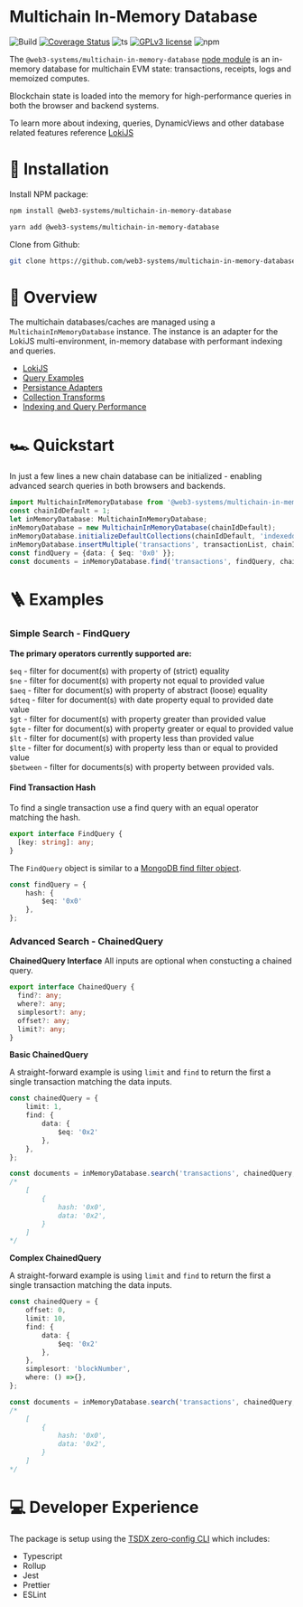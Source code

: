 # Multichain In-Memory Database
![Build](https://github.com/web3-systems/multichain-in-memory-database/actions/workflows/main.yml/badge.svg)
[![Coverage Status](https://coveralls.io/repos/github/web3-systems/multichain-in-memory-database/badge.svg?branch=main)](https://coveralls.io/github/web3-systems/multichain-in-memory-database?branch=main)
![ts](https://badgen.net/badge/-/TypeScript?icon=typescript&label&labelColor=blue&color=555555)
[![GPLv3 license](https://img.shields.io/badge/License-MIT-blue.svg)](http://perso.crans.org/besson/LICENSE.html)
![npm](https://img.shields.io/npm/v/@web3-systems/multichain-in-memory-database3)

The `@web3-systems/multichain-in-memory-database` [node module](https://www.npmjs.com/package/@web3-systems/multichain-in-memory-database) is an in-memory database for multichain EVM state: transactions, receipts, logs and memoized computes.

Blockchain state is loaded into the memory for high-performance queries in both the browser and backend systems.

To learn more about indexing, queries, DynamicViews and other database related features reference [LokiJS](http://techfort.github.io/LokiJS/index.html)

# 💾 Installation

Install NPM package:

```sh
npm install @web3-systems/multichain-in-memory-database
```

```sh
yarn add @web3-systems/multichain-in-memory-database
```

Clone from Github:

```sh
git clone https://github.com/web3-systems/multichain-in-memory-database
```

# 📖 Overview

The multichain databases/caches are managed using a `MultichainInMemoryDatabase` instance. The instance is an adapter for the LokiJS multi-environment, in-memory database with performant indexing and queries.

- [LokiJS](http://techfort.github.io/LokiJS/index.html)
- [Query Examples](http://techfort.github.io/LokiJS/tutorial-Query%20Examples.html)
- [Persistance Adapters](http://techfort.github.io/LokiJS/tutorial-Persistence%20Adapters.html)
- [Collection Transforms](http://techfort.github.io/LokiJS/tutorial-Collection%20Transforms.html)
- [Indexing and Query Performance](http://techfort.github.io/LokiJS/tutorial-Indexing%20and%20Query%20performance.html)

# 🏎️ Quickstart

In just a few lines a new chain database can be initialized - enabling advanced search queries in both browsers and backends.

```ts
import MultichainInMemoryDatabase from '@web3-systems/multichain-in-memory-database';
const chainIdDefault = 1;
let inMemoryDatabase: MultichainInMemoryDatabase;
inMemoryDatabase = new MultichainInMemoryDatabase(chainIdDefault);
inMemoryDatabase.initializeDefaultCollections(chainIdDefault, 'indexeddb');
inMemoryDatabase.insertMultiple('transactions', transactionList, chainIdDefault);
const findQuery = {data: { $eq: '0x0' }};
const documents = inMemoryDatabase.find('transactions', findQuery, chainIdDefault);
```

# 🪜 Examples

### Simple Search - FindQuery

**The primary operators currently supported are:**

`$eq` - filter for document(s) with property of (strict) equality <br/>
`$ne` - filter for document(s) with property not equal to provided value <br/>
`$aeq` - filter for document(s) with property of abstract (loose) equality <br/>
`$dteq` - filter for document(s) with date property equal to provided date value <br/>
`$gt` - filter for document(s) with property greater than provided value <br/>
`$gte` - filter for document(s) with property greater or equal to provided value <br/>
`$lt` - filter for document(s) with property less than provided value <br/>
`$lte` - filter for document(s) with property less than or equal to provided value <br/>
`$between` - filter for documents(s) with property between provided vals. <br/>

#### **Find Transaction Hash**
To find a single transaction use a find query with an equal operator matching the hash.

```ts
export interface FindQuery {
  [key: string]: any;
}
```

The `FindQuery` object is similar to a [MongoDB find filter object](https://docs.mongodb.com/manual/reference/method/db.collection.find/).

```ts
const findQuery = {
    hash: { 
        $eq: '0x0' 
    },
};
```

### Advanced Search - ChainedQuery

**ChainedQuery Interface**
All inputs are optional when constucting a chained query.

```ts
export interface ChainedQuery {
  find?: any;
  where?: any;
  simplesort?: any;
  offset?: any;
  limit?: any;
}
```
**Basic ChainedQuery**

A straight-forward example is using `limit` and `find` to return the first a single transaction matching the data inputs.

```ts
const chainedQuery = {
    limit: 1,
    find: {
        data: {
            $eq: '0x2'
        },
    },
};

const documents = inMemoryDatabase.search('transactions', chainedQuery, 1);
/*
    [
        {
            hash: '0x0',
            data: '0x2',
        }
    ]
*/
```

**Complex ChainedQuery**

A straight-forward example is using `limit` and `find` to return the first a single transaction matching the data inputs.

```ts
const chainedQuery = {
    offset: 0,
    limit: 10,
    find: {
        data: {
            $eq: '0x2'
        },
    },
    simplesort: 'blockNumber',
    where: () =>{},
};

const documents = inMemoryDatabase.search('transactions', chainedQuery, 1);
/*
    [
        {
            hash: '0x0',
            data: '0x2',
        }
    ]
*/
```

# 💻 Developer Experience

The package is setup using the [TSDX zero-config CLI](https://tsdx.io/) which includes:

- Typescript
- Rollup
- Jest
- Prettier
- ESLint

